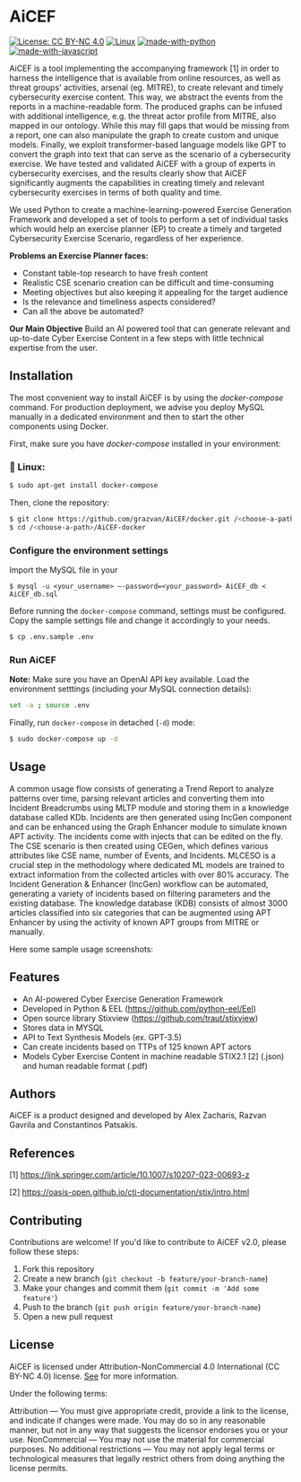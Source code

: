 # AiCEF
[![License: CC BY-NC 4.0](https://img.shields.io/badge/License-CC_BY--NC_4.0-lightgrey.svg)](https://creativecommons.org/licenses/by-nc/4.0/)
[![Linux](https://svgshare.com/i/Zhy.svg)](https://svgshare.com/i/Zhy.svg)
[![made-with-python](https://img.shields.io/badge/Made%20with-Python-1f425f.svg)](https://www.python.org/)
[![made-with-javascript](https://img.shields.io/badge/Made%20with-JavaScript-1f425f.svg)](https://www.javascript.com)

AiCEF is a tool implementing the accompanying framework [1] in order to harness the intelligence that is available from online resources, as well as threat groups' activities, arsenal (eg. MITRE), to create relevant and timely cybersecurity exercise content. This way, we abstract the events from the reports in a machine-readable form. The produced graphs can be infused with additional intelligence, e.g. the threat actor profile from MITRE, also mapped in our ontology. While this may fill gaps that would be missing from a report, one can also manipulate the graph to create custom and unique models. Finally, we exploit transformer-based language models like GPT to convert the graph into text that can serve as the scenario of a cybersecurity exercise. 
We have tested and validated AiCEF with a group of experts in cybersecurity exercises, and the results clearly show that AiCEF significantly augments the capabilities in creating timely and relevant cybersecurity exercises in terms of both quality and time.

We used Python to create a machine-learning-powered Exercise Generation Framework and developed a set of tools to perform a set of individual tasks which would help an exercise planner (EP) to create a timely and targeted Cybersecurity Exercise Scenario, regardless of her experience. 

**Problems an Exercise Planner faces:**
- Constant table-top research to have fresh content
- Realistic CSE scenario creation can be difficult and time-consuming
- Meeting objectives but also keeping it appealing for the target audience
- Is the relevance and timeliness aspects considered?
- Can all the above be automated?

**Our Main Objective**
Build an AI powered tool that can generate relevant and up-to-date Cyber Exercise Content in a few steps with little technical expertise from the user.

## Installation

The most convenient way to install AiCEF is by using the *docker-compose* command. For production deployment, we advise you deploy MySQL manually in a dedicated environment and then to start the other components using Docker.

First, make sure you have *docker-compose* installed in your environment:

### 🐧 Linux:
```bash
$ sudo apt-get install docker-compose
```

Then, clone the repository:
```bash
$ git clone https://github.com/grazvan/AiCEF/docker.git /<choose-a-path>/AiCEF-docker
$ cd /<choose-a-path>/AiCEF-docker
```
### Configure the environment settings

Import the MySQL file in your 

```bash,
$ mysql -u <your_username> –-password=<your_password> AiCEF_db < AiCEF_db.sql 
```

Before running the `docker-compose` command, settings must be configured. Copy the sample settings file and change it accordingly to your needs.

```bash
$ cp .env.sample .env
```

### Run AiCEF

**Note:** Make sure you have an OpenAI API key available.
Load the environment setttings (including your MySQL connection details):

```bash
set -a ; source .env
```

Finally, run `docker-compose` in detached (`-d`) mode:

```bash
$ sudo docker-compose up -d
```

## Usage

A common usage flow consists of generating a Trend Report to analyze patterns over time, parsing relevant articles and converting them into Incident Breadcrumbs using MLTP module and storing them in a knowledge database called KDb. 
Incidents are then generated using IncGen component and can be enhanced using the Graph Enhancer module to simulate known APT activity. The incidents come with injects that can be edited on the fly. 
The CSE scenario is then created using CEGen, which defines various attributes like CSE name, number of Events, and Incidents.
MLCESO is a crucial step in the methodology where dedicated ML models are trained to extract information from the collected articles with over 80% accuracy.
The Incident Generation & Enhancer (IncGen) workflow can be automated, generating a variety of incidents based on filtering parameters and the existing database. The knowledge database (KDB) consists of almost 3000 articles classified into six categories that can be augmented using APT Enhancer by using the activity of known APT groups from MITRE or manually.

Here some sample usage screenshots:


## Features

- An AI-powered Cyber Exercise Generation Framework
- Developed in Python & EEL (https://github.com/python-eel/Eel)
- Open source library Stixview (https://github.com/traut/stixview)
- Stores data in MYSQL
- API to Text Synthesis Models (ex. GPT-3.5) 
- Can create incidents based on TTPs of 125 known APT actors
- Models Cyber Exercise Content in machine readable STIX2.1 [2] (.json) and human readable format (.pdf)

## Authors 

AiCEF is a product designed and developed by Alex Zacharis, Razvan Gavrila and Constantinos Patsakis.

## References
[1] https://link.springer.com/article/10.1007/s10207-023-00693-z

[2] https://oasis-open.github.io/cti-documentation/stix/intro.html

## Contributing

Contributions are welcome! If you'd like to contribute to AiCEF v2.0, please follow these steps:

1. Fork this repository
2. Create a new branch (`git checkout -b feature/your-branch-name`)
3. Make your changes and commit them (`git commit -m 'Add some feature'`)
4. Push to the branch (`git push origin feature/your-branch-name`)
5. Open a new pull request

## License
AiCEF is licensed under Attribution-NonCommercial 4.0 International (CC BY-NC 4.0) license. [See](https://creativecommons.org/licenses/by-nc/4.0/) for more information.

Under the following terms:

Attribution — You must give appropriate credit, provide a link to the license, and indicate if changes were made. You may do so in any reasonable manner, but not in any way that suggests the licensor endorses you or your use.
NonCommercial — You may not use the material for commercial purposes.
No additional restrictions — You may not apply legal terms or technological measures that legally restrict others from doing anything the license permits.
